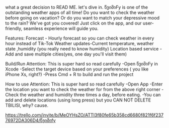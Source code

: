 what a great decision to READ ME. 
let's dive in. 
წვიმიFy is one of the outstanding weather apps of all time! Do you want to check the weather before going on vacation? Or do you want to match your depressive mood to the rain? We've got you covered! Just click on the app, and our user-friendly, seamless experience will guide you.

Features:
Forecast - Hourly forecast so you can check weather in every hour instead of Tik-Tok 
Weather updates-Current temperature, weather state ,humidity (you really need to know humidity) 
Location based service -  Add and save multiple cities(yes, one day you'll visit them)
 
Build/Run
Attention: This is super hard so read carefully
-Open წვიმიFy in Xcode
-Select the target device  based on your preferences ( you like iPhone Xs, right?)
-Press Cmd + R to build and run the project
 
How to use
Attention: This is super hard so read carefully
-Open App
-Enter the location you want to check the weather for from the above right corner 
-Check the weather and humidity three times a day, before eating.
-You can add and delete locations (using long press) but you CAN NOT DELETE TBILISI, why? cause.


https://trello.com/invite/b/MeOYHsZO/ATTI3f80fe65b358cd6680f821f6f23776972DA306D4/წვიმიfy
